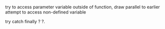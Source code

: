 try to access parameter variable outside of function, draw parallel to earlier attempt to access non-defined variable

try
catch
finally
?
?.
